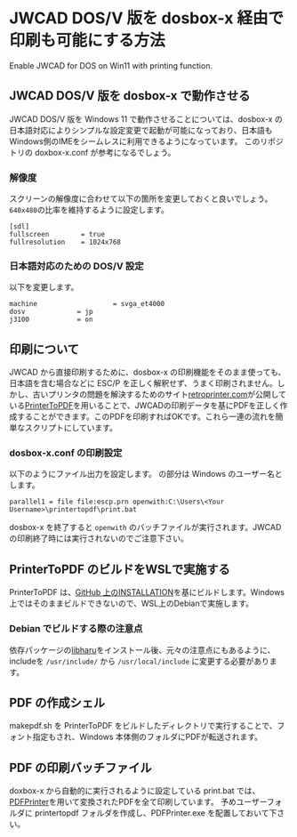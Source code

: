 # JWCAD DOS/V 版を dosbox-x 経由で印刷も可能にする方法
Enable JWCAD for DOS on Win11 with printing function.

## JWCAD DOS/V 版を dosbox-x で動作させる
JWCAD DOS/V 版を Windows 11 で動作させることについては、dosbox-x の日本語対応によりシンプルな設定変更で起動が可能になっており、日本語もWindows側のIMEをシームレスに利用できるようになっています。
このリポジトリの doxbox-x.conf が参考になるでしょう。

### 解像度
スクリーンの解像度に合わせて以下の箇所を変更しておくと良いでしょう。`640x480`の比率を維持するように設定します。

```
[sdl]
fullscreen        = true
fullresolution    = 1024x768
```

### 日本語対応のための DOS/V 設定
以下を変更します。

```
machine                   = svga_et4000
dosv             = jp
j3100            = on
```

## 印刷について
JWCAD から直接印刷するために、dosbox-x の印刷機能をそのまま使っても、日本語を含む場合などに ESC/P を正しく解釈せず、うまく印刷されません。しかし、古いプリンタの問題を解決するためのサイト[retroprinter.com](https://www.retroprinter.com/)が公開している[PrinterToPDF](https://github.com/RWAP/PrinterToPDF)を用いることで、JWCADの印刷データを基にPDFを正しく作成することができます。このPDFを印刷すればOKです。これら一連の流れを簡単なスクリプトにしています。

### dosbox-x.conf の印刷設定
以下のようにファイル出力を設定します。<Your Username> の部分は Windows のユーザー名とします。

```
parallel1 = file file:escp.prn openwith:C:\Users\<Your Username>\printertopdf\print.bat
```

dosbox-x を終了すると `openwith` のバッチファイルが実行されます。JWCAD の印刷終了時には実行されないのでご注意下さい。

## PrinterToPDF のビルドをWSLで実施する
PrinterToPDF は、[GitHub 上のINSTALLATION](https://github.com/RWAP/PrinterToPDF#:~:text=run%20make.-,INSTALLATION,-make%20install%20installs)を基にビルドします。Windows 上ではそのままビルドできないので、WSL上のDebianで実施します。

### Debian でビルドする際の注意点
依存パッケージの[libharu](https://github.com/libharu/libharu/wiki/Installation)をインストール後、元々の注意点にもあるように、includeを `/usr/include/` から `/usr/local/include` に変更する必要があります。

## PDF の作成シェル
makepdf.sh を PrinterToPDF をビルドしたディレクトリで実行することで、フォント指定もされ、Windows 本体側のフォルダにPDFが転送されます。

## PDF の印刷バッチファイル
doxbox-x から自動的に実行されるように設定している print.bat では、[PDFPrinter](https://github.com/emendelson/pdftoprinter/)を用いて変換されたPDFを全て印刷しています。
予めユーザーフォルダに printertopdf フォルダを作成し、PDFPrinter.exe を配置しておいて下さい。
